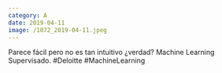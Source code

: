 ```yaml
--- 
category: A 
date: 2019-04-11 
image: /1072_2019-04-11.jpeg 
--- 
```


Parece fácil pero no es tan intuitivo ¿verdad? Machine Learning Supervisado. #Deloitte #MachineLearning